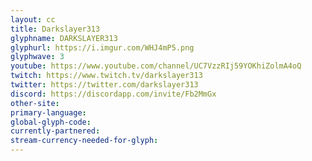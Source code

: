 ```yaml
---
layout: cc
title: Darkslayer313
glyphname: DARKSLAYER313
glyphurl: https://i.imgur.com/WHJ4mP5.png
glyphwave: 3
youtube: https://www.youtube.com/channel/UC7VzzRIj59YOKhiZolmA4oQ
twitch: https://www.twitch.tv/darkslayer313
twitter: https://twitter.com/darkslayer313
discord: https://discordapp.com/invite/Fb2MmGx
other-site: 
primary-language: 
global-glyph-code: 
currently-partnered: 
stream-currency-needed-for-glyph: 
---
```


